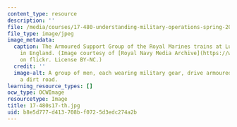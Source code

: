```yaml
---
content_type: resource
description: ''
file: /media/courses/17-480-understanding-military-operations-spring-2017/b8e5d777d413708bf0725d3edc274a2b_17-480s17-th.jpg
file_type: image/jpeg
image_metadata:
  caption: The Armoured Support Group of the Royal Marines trains at Lulworth Range
    in England. (Image courtesy of [Royal Navy Media Archive](https://www.flickr.com/photos/rn_topten/9466099772/in/photolist-cCmNLs-axhhy9-dPskfD-4kxGvh-3k1c5A-dub8qj-6LkwMD-6LpFAS-nKLBHS-6LpGfm-fqueEL-DfxFXE-DfycgE-iq3D4S-CJn7qH-D8hV3A-DhRVHM-DhSsLZ-9BaXUj-CkmPLJ-CJn7SK-DazA3z-Cktrez-RbAG9Z-fjE5Vd-6LpJQL-6LpJkE-adfa5s-6LpHyN-4KUx26-6LpGPY-iiTgRe-4KYH3Q-4KUuYT-4KUufF-RneTtn-XwRNaP-XpxCoX-XpxPYa-9BaY7b-iq4fYV-iq4e5p-4KUxSe-4KUwiF-y5dtMT-X9E8Z5-XkC5SA-rpNi5w-rGjis4-54ryAt)
    on flickr. License BY-NC.)
  credit: ''
  image-alt: A group of men, each wearing military gear, drive armoured vehicles down
    a dirt road.
learning_resource_types: []
ocw_type: OCWImage
resourcetype: Image
title: 17-480s17-th.jpg
uid: b8e5d777-d413-708b-f072-5d3edc274a2b
---
```

